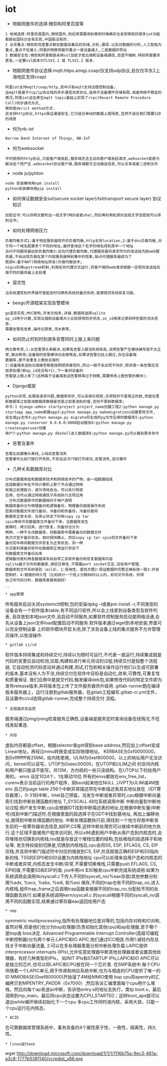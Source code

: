 # iot

* 物联网套件的选择:微软和阿里百度等
```
1 地域选择:阿里百度国内,微软国外,到后来需要用到微软时候确实也发现微软的很多iot功能都是在国际分支有实现,中国版没有的.
2 业务重点:微软和百度重点都在数据采集后的存储,分析,展现.以及对数据的分析,人工智能为重点,重点不在接入;阿里的物联网套件重点一是设备接入,二是数据的导出
3 数据安全性:微软和阿里都是采用ssl加密才能云端和设备端通信,百度不强制.特别阿里要求更高,一定要ssl版本为TLSV1.1 或 TLSV1.2 版本.
```
* 物联网套件协议选择:mqtt.https.amqp.coap(仅支持udp协议,且仅仅华东2上海地区支持coap)
```
阿里iot支持mqtt/coap/http,其中只有mqtt支持远程控制设备;
且mqtt是基于tcp/ip协议栈的异步通信消息协议,适用于设备硬件存储有限,或者网络不稳定的情况,阿里iot且在原生mqtt topic基础上实现了rrpc(Revert Remote Procedure Call)同步通讯方式,
微软是derict method方式.
还支持http协议,https保证通道安全,它只适合单纯的数据上报场景,显然不适合我们需要S2D的场景
```
* 何为nb-iot
```
Narrow Band Internet of Things, NB-IoT
```
* 何为websocket
```
平时使用的http协议,只能客户端发起,服务端无法主动向客户端发起请求,websocket就是为解决这个而产生.websocket协议客户端,服务端都可主动推送信息,可以文本或者二进制文件
```
* node js/pyhton
```
node 安装模块用npm install
python安装模块用pip install 
```
* 如何保证数据安全ssl(secure socket layer)/tsl(transport secure layer) 协议知识
```
加密证书:可以将明文散列出一段文字(MD5或者sha),然后再利用私钥对这段文字加密就可以得到证书;

```
* 如何处理网络压力
```
负载均衡方式1:基于特定服务器软件的负载均衡,http支持location,2:基于dns负载均衡,对于同一个域名配置多个不同的地址,最终查询这个名字的域名得到其中一个地址
访问不同服务器达到负载均衡3:反向代理负载均衡,代理服务器将请求均匀的发送给内部web服务器,不会出现负载在某个内部服务器特别集中的现象,缺点代理服务器成为了
瓶颈4:基于NAT(网络地址转发)负载均衡技术;
nigix利用upstream机制,利用反向代理方式运行,将客户端的web请求根据一定规则发送给后端不同的服务器上去处理
```
* 容灾性
```
当系统遭受到外界破坏是能及时切换到系统的备份系统.能够提供系统恢复功能.
```
* beego开源框架实现告警模块
```
go语言实现,MVC架构,开发文档多,详细.数据库选择sqlite
op_id用于计数,实现云端和设备端大小比较获得同步状态,se_id用来记录同样告警的流水信息.
需要告警信息表,操作记录表,流水表等,
```
* 如何防止时刻时刻很多告警同时上报上来问题
```
两方面考虑,1:从告警源头来解决,如果有告警上报消失频率高,说明告警产生模块编写就不太正常,做出修改;设备端的告警模块也会做筛选,如果该告警已经上报过,存在设备端
数据库,是不会重复上报给云端的
2:设备端发送到云端接受都是按照顺序接受的,所以一般不会出现不同步,除非是一条告警还没结束处理(即op_id还没有+1),下一条同设备的
告警就上报上来了(这种属于设备端发送告警频率过于频繁,需要修改上报告警的模块);
```
* Django框架
```
python实现,处理高请求问题,数据库同步,可以采用乐观锁,乐观锁并不是真正的锁,而是在更新数据库之前查询数据库数据是否是之前查询到的值,否则不更新数据库;
命令:1 django-admin startproject project_name创建工程2:python manage.py startapp app_name新建app3:python manage.py makemigrations创建更改文件,
会生成py文件4:python manage.py migrate将生成的py文件应用的数据库5:python manage.py runserver 0.0.0.0:8000启动服务6:python manage.py createsuperuser创建
用户7:python manage.py dbshell进入数据库8:python manage.py可以看到更多命令
```
* 告警及事件
```
告警比如摄像头离线,上线后告警消失
告警事件比如门锁打开失败,不存在这次门锁打开成功,告警消失,定问事件
```
* 几种关系数据库对比
```
分布式数据库结和数据库技术和网络技术的产物，由一组数据组成
这组数据分布在不同计算机上那个节点通过网络
有独立处理能力，成为场地自治，可以执行局部
应用，也可以通过网络通信子系统执行全局应用
，分布式数据库中的数据相对于用户透明
数据库备份分为物理备份和逻辑备份，物理备份就是操作系统
层面对数据文件进行备份，冷备份和热备份，冷备份是将
数据库正常关闭，在停止状态下利用copy cp tar 
cpio等命令将数据库文件备份下来，当数据库发生
故障时，拷贝回来，进行恢复，热备份也分为
两种，一种不关闭数据库，将数据库中需要备份的数据文件
依次次至于备份状态，相对保持静止，然后copy cp tar cpio将文件备份下来
备份完毕再将数据文件恢复为正常状态，另一种
方式是利用备份软件在数据库正常运行状态下
将数据库文件备份出来
逻辑备份是利用各数据库系统自带工具软件备份和恢复数据库内容
sqlite基于文件的数据库,很好迁移性,不需要port socket交互,没有用户管理，
数据库和文件系统差别（acld），1:易用性，查找方便2:保证数据的完整正确有效一致3:并发控制好，4:数据的持久性（比如统计一个班上分数80份以上的，如何文件系统，你得
自己写代码分析，数据库直接用就好）

``
* app管理
```
所有服务启动关闭systemctl控制,包的安装dpkg -i或者pm install -r,不同类型的设备会有一个软件版本table,有不同运行软件,所以会上线拿到设备类型及软件列表,
且存放到本地json文件,且启动不同服务,如果软件控制服务启动是网络没通,会先从设备上json文件load配置启动不同服务.软件版本通过wget到本地安装;界面可以完全控制设备
上的软件模块开启关闭,除了涉及设备上线的重点服务不允许管理员操作,以免误操作.
```
* gitlab ci/cd
```
软件版本持续集成和持续交付,持续以为随时可运行,不代表一直运行,持续集成就是代码的变更后自动检测,拉取,构建和进行单元测试的过程;持续交付是指整个流程链,
它自动检测代码变动并通过构建,测试,打包和相关操作运行他们以生成可部署的版本,基本没有人为干涉,持续交付在软件中目标是自动化,效率,可靠性,可重复性和质量保证.
我们应用中是提交代码,触发编译deb包,如果修改代码的特定文件即为发布release版本,并将版本包上传了文件服务器供升级用.
gitlab-runner跑在编译版本服务器上，运行注册到gitlab服务器，在gitlab工程编写.gitlab-ci.yml文件，且设置中ci/cd选择gitlab-runner,完成整个持续交付
流程。
```
* 全链路状态监控
```
服务端通过ping/pong检查服务正确性,设备端是服务定时查询设备在线情况,不在线发起重连.
```
* 内存
```
虚拟内存都是offset，根据selector查gdt得到base address,然后加上offset变成Linear地址，再经过mmu转换变成实际物理地址。
KERBASE为0xf0000000，到0xffffffff有256M，给内核使用，ULIM为0xef800000，以上的地址用户无法访问，kernel可以读写。UTOP为0xeec00000，在UTOP和ULIM之间
的空间内核和用户都只能读不能写。共12M，方内核的一些只读结构。在UTOP以下的给用户用的。
envs 设定1024个，1左移动10位
所有的envs都放在env_free_list，curenv表示当前运行的用户程序，刚boot起来他位NULL ,UVPT为ULIM减4M放env 自己的page table
256个中断异常描述项在中断描述表其实地址放在（IDT寄存器里），0-31的中断，Intel自己预留，当发生中断或者异常时,cpu根据中断向量索引找到中断处理函数的地址
T_SYSCALL 48位系统调用中断
中断向量到中断地址过程:用户发生中断,cpu会根据IDT找到中断描述表的地址,在根据中断矢量(中断号)找到中断门描述符,在根据里面的段选择子在GDT中找到基地址,
再加上偏移地址,就得到中断处理函数的地址.
中断处理函数执行前,得找到一个地方存放中断发生前的一些寄存器状态信息,如EIP,CS等,这样中断处理完可以继续中断前的地方执行.这个区域不能被用户程序访问到,
所以x86遇到用户中断从用户态到内核态时,会将堆栈也切换到内核栈;tss就是存放这个堆栈位置的结构,包括堆栈的段选择子和地址等;
发生特权级别切换是,切换到内核栈后,cpu会将SS, ESP, EFLAGS, CS, EIP压栈,并且将中断门描述符中对应的值放到CS, EIP,并且赋值正确的ESP和SS指向新的栈.
TSS的ESP0和SS0设置为内核栈地址
cpu可以处理来自用户态和内核态的中断或者异常,内核态发生中断/异常,不需要切换堆栈,只需要push  EFLAGS, CS, EIP的值,不需要SS和ESP的值;
jos中用int $30触发cpu中断完成系统调用:如果为系统调用会调用lib/syscall.c下传入不同的syscall_no(%eax存放)其他参数分别用%edx, %ecx, %ebx, %edi, 和%esi
保存,不同的trap也有不同的trap_no,进入内核栈,组件trap_frame之后调用trap函数来根据不同的trap_no,分配给不同的处理函数去执行.如果是系统调用kern/syscall.c
的syscall根据不同的syscall_no调用不同的函数实现,结果通过寄存器eax返回给用户态
```
* smp
```
symmetric multiprocessing,指所有处理器地位是对等的,包括内存对称和IO对称,虽然对等,但是他们也分为bsp处理器(负责初始化其他cpu)和ap处理器,至于哪个是bsp由
bios决定.
Advanced Programmable Interrupt Controller(高级可编程中断控制器)分为两个单元:LAPIC和IO APIC,他们通过ICC相连.作用1:减轻内存总线关于中断向量流量,
2:可以在多处理器里面分担中断处理负载.LAPIC提供interprocessor interrupts (IPIs),允许任意处理器中断其他处理器或者设置其他处理器，有好几种类型的IPIs，
如INIT IPIs和STARTUP IPIs,LAPIC和IO APIC可以是独立的芯片,也可以将LAPIC和CPU放在同一个芯片里.
在SMP系统中,每个CPU伴随着一个LAPIC单元,用于传递和响应系统中断,也为与相连的CPU提供了唯一的ID
MMIOBASE(0xef800000)开始溜了4M给MMIO使用
bsp cpu将apentry的汇编拷贝到MPENTRY_PADDR（0x7000）,然后告诉汇编里面每个cpu用什么堆栈，然后向每个ap发送ipi中断，告诉他entry.s的地址去执行，类似
boot.s，最后调用到mp_main，最后将cpu状态设置为CPU_STARTED；这样boot_aps就可以退出while循环继续初始化下一个cpu
多cpu工作同时进内核，采用大锁，只能一个cpu运行在内核态，
```
* ACID
```
在可靠数据库管理系统中，事务具备的4个属性原子性，一致性，隔离性，持久性。
```
* linux运行exe
```
wget http://download.microsoft.com/download/1/1/1/1116b75a-9ec3-481a-a3c8-1777b5381140/vcredist_x86.exe
```
